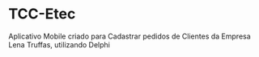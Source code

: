 # TCC-Etec
Aplicativo Mobile criado para Cadastrar pedidos de Clientes da Empresa Lena Truffas, utilizando Delphi

